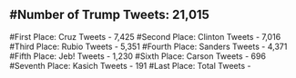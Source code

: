 #Number of Trump Tweets: 21,015
---
#First Place: Cruz Tweets - 7,425
#Second Place: Clinton Tweets - 7,016
#Third Place: Rubio Tweets - 5,351
#Fourth Place: Sanders Tweets - 4,371
#Fifth Place: Jeb! Tweets - 1,230
#Sixth Place: Carson Tweets - 696
#Seventh Place: Kasich Tweets - 191
#Last Place: Total Tweets -  
